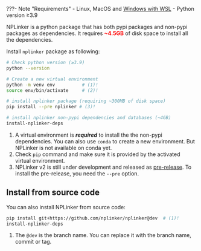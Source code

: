 
???- Note "Requirements"
    - Linux, MacOS and [Windows with WSL](https://learn.microsoft.com/en-us/windows/wsl/)
    - Python version ≥3.9


NPLinker is a python package that has both pypi packages and non-pypi packages as dependencies. It 
requires <span style="color:red;">**~4.5GB**</span> of disk space to install all the dependencies. 

Install `nplinker` package as following:


```bash title="Install nplinker package"
# Check python version (≥3.9)
python --version

# Create a new virtual environment
python -m venv env          # (1)!
source env/bin/activate     # (2)! 

# install nplinker package (requiring ~300MB of disk space)
pip install --pre nplinker # (3)!

# install nplinker non-pypi dependencies and databases (~4GB)
install-nplinker-deps
```

1. A virtual environment is ***required*** to install the the non-pypi dependencies. You can also use `conda` to create a new environment. But NPLinker is not available on conda yet.
2. Check `pip` command and make sure it is provided by the activated virtual environment. 
3. NPLinker v2 is still under development and released as [pre-release](https://pypi.org/project/nplinker/#history). To install the pre-release, you need the `--pre` option. 

## Install from source code

You can also install NPLinker from source code:

```bash title="Install from latest source code"
pip install git+https://github.com/nplinker/nplinker@dev  # (1)!
install-nplinker-deps
```

1. The `@dev` is the branch name. You can replace it with the branch name, commit or tag.
